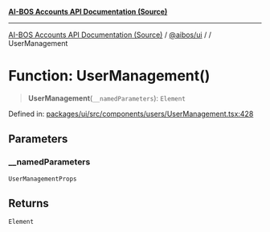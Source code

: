 [**AI-BOS Accounts API Documentation (Source)**](../../../README.md)

***

[AI-BOS Accounts API Documentation (Source)](../../../README.md) / [@aibos/ui](../README.md) / [](../README.md) / UserManagement

# Function: UserManagement()

> **UserManagement**(`__namedParameters`): `Element`

Defined in: [packages/ui/src/components/users/UserManagement.tsx:428](https://github.com/pohlai88/accounts/blob/48103fb36d28b2b9bfb33472b6de2f719773cde9/packages/ui/src/components/users/UserManagement.tsx#L428)

## Parameters

### \_\_namedParameters

`UserManagementProps`

## Returns

`Element`
